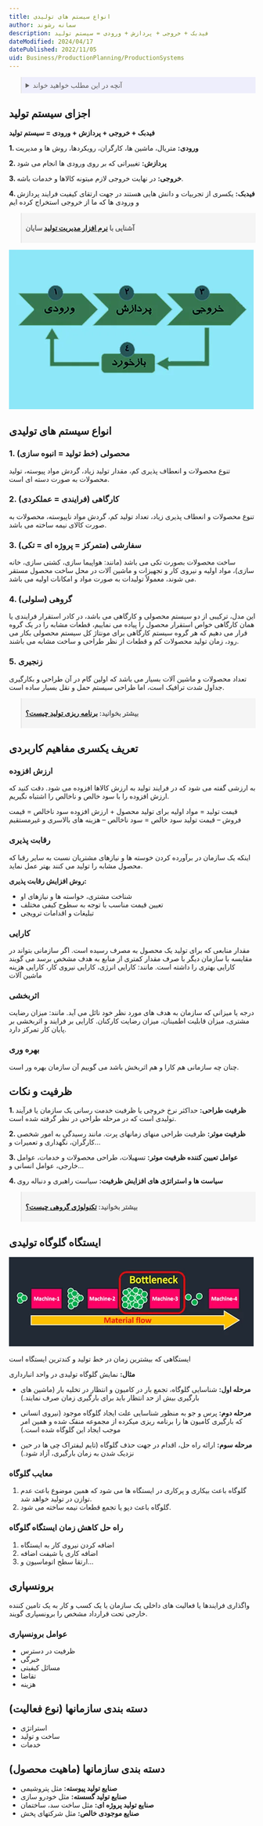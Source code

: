 ```yaml
---
title: انواع سیستم های تولیدی
author: سمانه رشوند
description: فیدبک + خروجی + پردازش + ورودی = سیستم تولید
dateModified: 2024/04/17
datePublished: 2022/11/05
uid: Business/ProductionPlanning/ProductionSystems
---
```


<blockquote style="background-color:#eeeefc; padding:0.5rem">

<details>
  <summary>آنچه در این مطلب خواهید خواند</summary>
  <ul>
    <li>اجزای سیستم تولید</li>
    <li>انواع سیستم های تولیدی</li>
    <ul>
      <li>محصولی (خط تولید = انبوه سازی)</li>
      <li>کارگاهی (فرایندی = عملکردی)</li>
      <li>سفارشی (متمرکز = پروژه ای = تکی)</li>
      <li>گروهی (سلولی)</li>
      <li>زنجیری</li>
    </ul>
    <li>تعریف یکسری مفاهیم کاربردی</li>
    <ul>
      <li>ارزش افزوده</li>
      <li>رقابت پذیری</li>
      <li>کارایی</li>
      <li>اثربخشی</li>
      <li>بهره وری</li>
      <li>ظرفیت و نکات</li>
    </ul>
    <li>ایستگاه گلوگاه تولیدی</li>
    <li>معایب گلوگاه</li>
    <li>راه حل کاهش زمان ایستگاه گلوگاه</li>
    <li>برونسپاری</li>
    <li>عوامل برونسپاری</li>
    <li>دسته بندی سازمانها (نوع فعالیت)</li>
    <li>دسته بندی سازمانها (ماهیت محصول)</li>
  </ul>
</details>

</blockquote>


## اجزای سیستم تولید

**فیدبک + خروجی + پردازش + ورودی = سیستم تولید**

**1. ورودی:** متریال، ماشین ها، کارگران، رویکردها، روش ها و مدیریت

**2. پردازش:** تغییراتی که بر روی ورودی ها انجام می شود 

**3. خروجی:** در نهایت خروجی لازم میتونه کالاها و خدمات باشه.

**4. فیدبک:** یکسری از تجربیات و دانش هایی هستند در جهت ارتقای کیفیت فرایند پردازش و ورودی ها که ما از خروجی استخراج کرده ایم


<blockquote style="background-color:#f5f5f5; padding:0.5rem">
<p><strong>آشنایی با <a href="https://www.hooshkar.com/Software/Sayan/Package/Industrial" target="_blank">نرم افزار مدیریت تولید</a> سایان</p></strong></blockquote>


![اجزای سیستم تولید](./Images/ProductionSystemComponents.webp)

## انواع سیستم های تولیدی

### 1. محصولی (خط تولید = انبوه سازی)
تنوع محصولات و انعطاف پذیری کم، مقدار تولید زیاد، گردش مواد پیوسته، تولید محصولات به صورت دسته ای است.
### 2. کارگاهی (فرایندی = عملکردی)
تنوع محصولات و انعطاف پذیری زیاد، تعداد تولید کم، گردش مواد ناپیوسته، محصولات به صورت کالای نیمه ساخته می باشد.
### 3. سفارشی (متمرکز = پروژه ای = تکی)
ساخت محصولات بصورت تکی می باشد (مانند: هواپیما سازی، کشتی سازی، خانه سازی)، مواد اولیه و نیروی کار و تجهیزات و ماشین آلات در محل ساخت محصول مستقر می شوند، معمولاً تولیدات به صورت مواد و امکانات اولیه می باشد.
### 4. گروهی (سلولی)
این مدل، ترکیبی از دو سیستم محصولی و کارگاهی می باشد، در کادر استقرار فرایندی یا همان کارگاهی خواص استقرار محصول را پیاده می نماییم، قطعات مشابه را در یک گروه قرار می دهیم که هر گروه سیستم کارگاهی برای مونتاژ کل سیستم محصولی بکار می رود، زمان تولید محصولات کم و قطعات از نظر طراحی و ساخت مشابه می باشند.
### 5. زنجیری
تعداد محصولات و ماشین آلات بسیار می باشد که اولین گام در آن طراحی و بکارگیری جداول شدت ترافیک است، اما طراحی سیستم حمل و نقل بسیار ساده است.

<blockquote style="background-color:#f5f5f5; padding:0.5rem">
<p><strong>بیشتر بخوانید: <a href="https://www.hooshkar.com/Wiki/Production/ProductionPlanning" target="_blank">برنامه ریزی تولید چیست؟
</a></p></strong></blockquote>

## تعریف یکسری مفاهیم کاربردی

### ارزش افزوده
به ارزشی گفته می شود که در فرایند تولید به ارزش کالاها افزوده می شود. دقت کنید که ارزش افزوده را با سود خالص و ناخالص را اشتباه نگیریم.

قیمت تولید = مواد اولیه برای تولید محصول + ارزش افزوده
سود ناخالص = قیمت فروش – قیمت تولید
سود خالص = سود ناخالص – هزینه های بالاسری و غیرمستقیم

### رقابت پذیری
اینکه یک سازمان در برآورده کردن خوسته ها و نیازهای مشتریان نسبت به سایر رقبا که محصول مشابه را تولید می کنند بهتر عمل نماید.

**روش افزایش رقابت پذیری:**
*	شناخت مشتری، خواسته ها و نیازهای او
*	تعیین قیمت مناسب با توجه به سطوح کیفی مختلف
*	تبلیغات و اقدامات ترویجی

### کارایی
مقدار منابعی که برای تولید یک محصول به مصرف رسیده است.
اگر سازمانی بتواند در مقایسه با سازمان دیگر با صرف مقدار کمتری از منابع به هدف مشخص برسد می گویند کارایی بهتری را داشته است. مانند: کارایی انرژی، کارایی نیروی کار، کارایی هزینه ماشین آلات

### اثربخشی
درجه یا میزانی که سازمان به هدف های مورد نظر خود نائل می آید. مانند: میزان رضایت مشتری، میزان قابلیت اطمینان، میزان رضایت کارکنان.
کارایی بر فرایند و اثربخشی بر پایان کار تمرکز دارد.

### بهره وری
چنان چه سازمانی هم کارا و هم اثربخش باشد می گوییم آن سازمان بهره ور است.

## ظرفیت و نکات

**1. ظرفیت طراحی:** 
حداکثر نرخ خروجی یا ظرفیت خدمت رسانی یک سازمان یا فرآیند تولیدی است که در مرحله طراحی در نظر گرفته شده است.  

**2. ظرفیت موثر:**
 ظرفیت طراحی منهای زمانهای پرت. مانند رسیدگی به امور شخصی کارگران، نگهداری و تعمیرات و...

**3. عوامل تعیین کننده ظرفیت موثر:**
    تسهیلات، طراحی محصولات و خدمات، عوامل خارجی، عوامل انسانی و...

**4. سیاست ها و استراتژی های افزایش ظرفیت:**
    سیاست راهبری و دنباله روی

<blockquote style="background-color:#f5f5f5; padding:0.5rem">
<p><strong>بیشتر بخوانید: <a href="https://www.hooshkar.com/Wiki/Production/GroupTechnology" target="_blank">تکنولوژی گروهی چیست؟
</a></p></strong></blockquote>

## ایستگاه گلوگاه تولیدی

![ایستگاه گلوگاه تولیدی](./Images/Bottleneck.webp)

ایستگاهی که بیشترین زمان در خط تولید و کندترین ایستگاه است

**مثال:** نمایش گلوگاه تولیدی در واحد انبارداری

* **مرحله اول:** شناسایی گلوگاه، تجمع بار در کامیون و انتظار در تخلیه بار (ماشین های بارگیری بیش از حد انتظار باید برای بارگیری زمان صرف نمایند.)

* **مرحله دوم:** پرس و جو به منظور شناسایی علت ایجاد گلوگاه موجود (نیروی انسانی که بارگیری کامیون ها را برنامه ریزی میکرده از مجموعه منفک شده و همین امر 
موجب ایجاد این گلوگاه شده است.)

* **مرحله سوم:** ارائه راه حل، اقدام در جهت حذف گلوگاه (تایم لیفتراک چی ها در حین نزدیک شدن به زمان بارگیری، آزاد شود.)

### معایب گلوگاه
1. گلوگاه باعث بیکاری و پرکاری در ایستگاه ها می شود که همین موضوع باعث عدم توازن در تولید خواهد شد.
2. گلوگاه باعث دپو یا تجمع قطعات نیمه ساخته می شود.

### راه حل کاهش زمان ایستگاه گلوگاه
1. اضافه کردن نیروی کار به ایستگاه
2. اضافه کاری یا شیفت اضافه
3. ارتقا سطح اتوماسیون و...

## برونسپاری
واگذاری فرایندها یا فعالیت های داخلی یک سازمان یا یک کسب و کار به یک تامین کننده خارجی تحت قرارداد مشخص را برونسپاری گویند.

### عوامل برونسپاری
*	ظرفیت در دسترس
*	خبرگی
*	مسائل کیفیتی
*	تقاضا
*	هزینه

## دسته بندی سازمانها (نوع فعالیت)
*	استراتژی
*	ساخت و تولید
*	خدمات

## دسته بندی سازمانها (ماهیت محصول)
* **صنایع تولید پیوسته:** مثل پتروشیمی
* **صنایع تولید گسسته:** مثل خودرو سازی
* **صنایع تولید پروژه ای:** مثل ساخت سد، ساختمان
* **صنایع موجودی خالص:** مثل شرکتهای پخش


[اجزای سیستم تولید]: #اجزای-سیستم-تولید
[انواع سیستم های تولیدی]: #انواع-سیستم-های-تولیدی
[1. محصولی (خط تولید = انبوه سازی)]: #1-محصولی-خط-تولید--انبوه-سازی
[2. کارگاهی  (فرایندی = عملکردی)]: #2-کارگاهی-فرایندی--عملکردی
[3. سفارشی (متمرکز = پروژه ای = تکی)]: #3-سفارشی-متمرکز--پروژه-ای--تکی
[4. گروهی (سلولی)]: #4-گروهی-سلولی
[5. زنجیری]: #5-زنجیری
[تعریف یکسری مفاهیم کاربردی]: #تعریف-یکسری-مفاهیم-کاربردی
[ارزش افزوده]: #ارزش-افزوده
[رقابت پذیری]: #رقابت-پذیری
[کارایی]: #کارایی
[اثربخشی]: #اثربخشی
[بهره وری]: #بهره-وری
[ظرفیت و نکات]: #ظرفیت-و-نکات
[ایستگاه گلوگاه تولیدی]: #ایستگاه-گلوگاه-تولیدی
[معایب گلوگاه]: #معایب-گلوگاه
[راه حل کاهش زمان ایستگاه گلوگاه]: #راه-حل-کاهش-زمان-ایستگاه-گلوگاه
[برونسپاری]: #برونسپاری
[عوامل برونسپاری]: #عوامل-برونسپاری
[دسته بندی سازمانها (نوع فعالیت)]: #دسته-بندی-سازمانها-نوع-فعالیت
[دسته بندی سازمانها (ماهیت محصول)]: #دسته-بندی-سازمانها-ماهیت-محصول